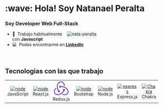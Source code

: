 <h1 align="left" id="nata-peralta-title">:wave: Hola! Soy Natanael Peralta </h1>
<h3 align="left">Soy Developer Web Full-Stack</h3>

<a href="#nata-peralta-title">
  <img src="https://camo.githubusercontent.com/62da68eb62b1e5f175f7d1f0191dd89a653d7908feb22d37d4a0ab07365d6791/68747470733a2f2f6d656469612e67697068792e636f6d2f6d656469612f4d3967624264396e6244724f5475314d71782f67697068792e676966" alt="nata-peralta" width="300" align="right" />
</a>

- :office: &nbsp;Trabajo habitualmente con **Javascript**
- :computer: &nbsp;Podes encontrarme en **[LinkedIn]**

<br>

<h2 align="left" id="nata-peralta">Tecnologias con las que trabajo</h2>

<table>
  <tr>
    <td align="center" width="96">
      <a href="#nata-peralta">
        <img src="https://cdn.worldvectorlogo.com/logos/logo-javascript.svg" width="48" height="48" alt="node"/>
      </a>
      <br>JavaScript
    </td>
    <td align="center" width="96">
      <a href="#nata-peralta" >
        <img src="https://www.vectorlogo.zone/logos/reactjs/reactjs-icon.svg" width="48" height="48" alt="node"/>
      </a>
      <br>React.js
    </td>
    <td align="center" width="96"> 
      <a href="#nata-peralta" >
        <img src="https://raw.githubusercontent.com/devicons/devicon/master/icons/redux/redux-original.svg" width="48" height="48" alt="node"/>
      </a>
      <br>Redux.js
    </td>
    <td align="center" width="96">
      <a href="#nata-peralta">
        <img src="https://cdn.worldvectorlogo.com/logos/bootstrap-4.svg" width="48" height="48" alt="node"/>
      </a>
      <br>Bootstrap
    </td>
    <td align="center" width="96">
      <a href="#nata-peralta" >
        <img src="https://www.vectorlogo.zone/logos/nodejs/nodejs-icon.svg" width="48" height="48" alt="node" />
      </a>
      <br>Node.js
    </td>
    <td align="center"  width="96">
      <a href="#nata-peralta">
        <img src="https://www.vectorlogo.zone/logos/expressjs/expressjs-icon.svg" width="48" height="48" alt="express" />
      </a>
      <br>Express.js
    </td>
    <td align="center"  width="96">
      <a href="#nata-peralta">
        <img src="https://avatars.githubusercontent.com/u/54212428?s=200&v=4" width="48" height="48" alt="Chakra" />
      </a>
      <br>Chakra
    </td>
    <td align="center" width="96">
      <a href="#nata-peralta" >
        <img src="https://seeklogo.com/images/S/sequelize-logo-9A5075DB9F-seeklogo.com.png" width="48" height="48" alt="Sequelize" />
      </a>
      <br>Sequelize
    </td>
    <td align="center" width="96">
      <a href="#nata-peralta" >
        <img src="https://www.vectorlogo.zone/logos/postgresql/postgresql-icon.svg" width="48" height="48" alt="PostgresQL" />
      </a>
      <br>PostgresQL
    </td>
  </tr>
</table>

[linkedin]: https://www.linkedin.com/in/nataperalta "Natanael Peralta LinkedIn"
